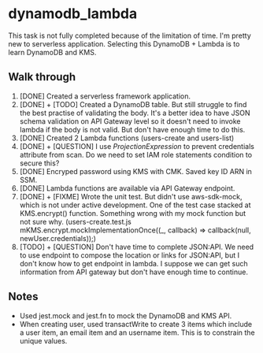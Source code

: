 # dynamodb_lambda

This task is not fully completed because of the limitation of time. I'm pretty new to serverless application. Selecting this DynamoDB + Lambda is to learn DynamoDB and KMS.

## Walk through

1. [DONE] Created a serverless framework application.
2. [DONE] + [TODO] Created a DynamoDB table. But still struggle to find the best practise of validating the body. It's a better idea to have JSON schema validation on API Gateway level so it doesn't need to invoke lambda if the body is not valid. But don't have enough time to do this.
3. [DONE] Created 2 Lambda functions (users-create and users-list)
4. [DONE] + [QUESTION] I use *ProjectionExpression* to prevent credentials attribute from scan. Do we need to set IAM role statements condition to secure this?
5. [DONE] Encryped password using KMS with CMK. Saved key ID ARN in SSM.
6. [DONE] Lambda functions are available via API Gateway endpoint.
7. [DONE] + [FIXME] Wrote the unit test. But didn't use aws-sdk-mock, which is not under active development. One of the test case stacked at KMS.encrypt() function. Something wrong with my mock function but not sure why. (users-create.test.js mKMS.encrypt.mockImplementationOnce((_, callback) => callback(null, newUser.credentials));)
8. [TODO] + [QUESTION] Don't have time to complete JSON:API. We need to use endpoint to compose the location or links for JSON:API, but I don't know how to get endpoint in lambda. I suppose we can get such information from API gateway but don't have enough time to continue.

## Notes

- Used jest.mock and jest.fn to mock the DynamoDB and KMS API.
- When creating user, used transactWrite to create 3 items which include a user item, an email item and an username item. This is to constrain the unique values.
